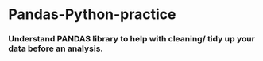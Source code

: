 # Pandas-Python-practice
### Understand PANDAS library to help with cleaning/ tidy up your data before an analysis.
